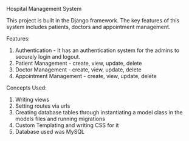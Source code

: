 Hospital Management System

This project is built in the Django framework.
The key features of this system includes patients, doctors and appointment management. 

Features:
1. Authentication - It has an authentication system for the admins to securely login and logout.
2. Patient Management - create, view, update, delete
3. Doctor Management - create, view, update, delete
4. Appointment Management - create, view, update, delete

Concepts Used:
1. Writing views
2. Setting routes via urls
3. Creating database tables through instantiating a model class in the models files and running migrations
4. Custom Templating and writing CSS for it
5. Database used was MySQL
